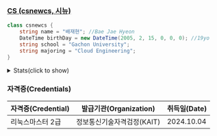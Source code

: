 ### [CS (csnewcs, 시뉴)](https://csnewcs.dev)
```cs
class csnewcs {
    string name = "배재현"; //Bae Jae Hyeon
    DateTime birthDay = new DateTime(2005, 2, 15, 0, 0, 0); //19yo
    string school = "Gachon University";
    string majoring = "Cloud Engineering";
}
```

<details>
<summary>Stats(click to show)</summary>
 
[![Top Langs](https://github-readme-stats.vercel.app/api/top-langs/?username=csnewcs&layout=compact&theme=material-palenight)](https://github.com/anuraghazra/github-readme-stats)

[![csnewcs's WakaTime stats](https://github-readme-stats.vercel.app/api/wakatime/?username=csnewcs&layout=compact&theme=material-palenight)](https://github.com/anuraghazra/github-readme-stats)

[![csnewcs's GitHub stats](https://github-readme-stats.vercel.app/api?username=csnewcs&show_icons=true&theme=material-palenight)](https://github.com/anuraghazra/github-readme-stats)
</details>

### 자격증(Credentials)

|자격증(Credential)|발급기관(Organization)|취득일(Date)|
|---|---|---|
|리눅스마스터 2급|정보통신기술자격검정(KAIT)|2024.10.04|
